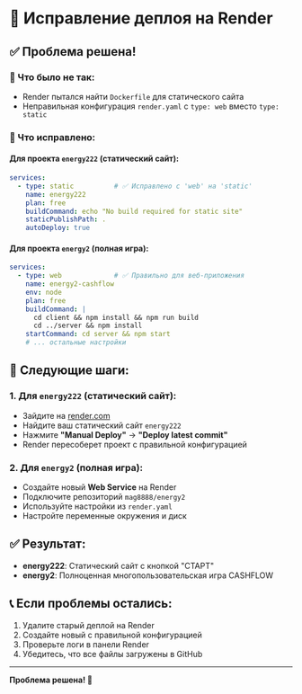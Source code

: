 # 🔧 Исправление деплоя на Render

## ✅ Проблема решена!

### 🐛 Что было не так:
- Render пытался найти `Dockerfile` для статического сайта
- Неправильная конфигурация `render.yaml` с `type: web` вместо `type: static`

### 🔧 Что исправлено:

#### Для проекта `energy222` (статический сайт):
```yaml
services:
  - type: static          # ✅ Исправлено с 'web' на 'static'
    name: energy222
    plan: free
    buildCommand: echo "No build required for static site"
    staticPublishPath: .
    autoDeploy: true
```

#### Для проекта `energy2` (полная игра):
```yaml
services:
  - type: web             # ✅ Правильно для веб-приложения
    name: energy2-cashflow
    env: node
    plan: free
    buildCommand: |
      cd client && npm install && npm run build
      cd ../server && npm install
    startCommand: cd server && npm start
    # ... остальные настройки
```

## 🚀 Следующие шаги:

### 1. Для `energy222` (статический сайт):
- Зайдите на [render.com](https://render.com)
- Найдите ваш статический сайт `energy222`
- Нажмите **"Manual Deploy"** → **"Deploy latest commit"**
- Render пересоберет проект с правильной конфигурацией

### 2. Для `energy2` (полная игра):
- Создайте новый **Web Service** на Render
- Подключите репозиторий `mag8888/energy2`
- Используйте настройки из `render.yaml`
- Настройте переменные окружения и диск

## ✅ Результат:
- **energy222**: Статический сайт с кнопкой "СТАРТ"
- **energy2**: Полноценная многопользовательская игра CASHFLOW

## 📞 Если проблемы остались:
1. Удалите старый деплой на Render
2. Создайте новый с правильной конфигурацией
3. Проверьте логи в панели Render
4. Убедитесь, что все файлы загружены в GitHub

---

**Проблема решена! 🎉**
